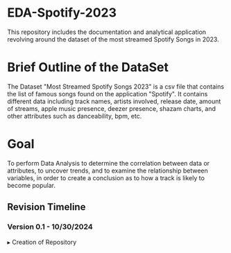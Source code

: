 # EDA-Spotify-2023
This repository includes the documentation and analytical application revolving around the dataset of the most streamed Spotify Songs in 2023. 
# Brief Outline of the DataSet
The Dataset "Most Streamed Spotify Songs 2023" is a csv file that contains the list of famous songs found on the application "Spotify". It contains different data including track names, artists involved, release date, amount of streams, apple music presence, deezer presence, shazam charts, and other attributes such as danceability, bpm, etc. 
# Goal 
To perform Data Analysis to determine the correlation between data or attributes, to uncover trends, and to examine the relationship between variables, in order to create a conclusion as to how a track is likely to become popular. 




## Revision Timeline 
### Version 0.1 - 10/30/2024 
  ▸ Creation of Repository 
